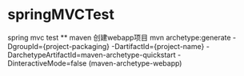 # springMVCTest
spring mvc test
** maven 创建webapp项目
mvn archetype:generate -DgroupId={project-packaging} -DartifactId={project-name} -DarchetypeArtifactId=maven-archetype-quickstart -DinteractiveMode=false (maven-archetype-webapp)